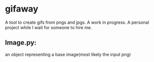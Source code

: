 # gifaway
A tool to create gifs from pngs and jpgs. A work in progress. A personal project while I wait for someone to hire me.

## Image.py:
an object representing a base image(most likely the input png)

